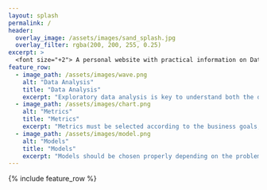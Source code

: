```yaml
---
layout: splash
permalink: /
header:
  overlay_image: /assets/images/sand_splash.jpg
  overlay_filter: rgba(200, 200, 255, 0.25) 
excerpt: >
  <font size="+2"> A personal website with practical information on Data Science and Machine Learning from a practitioner's perspective. <br /></font>
feature_row:
  - image_path: /assets/images/wave.png
    alt: "Data Analysis"
    title: "Data Analysis"
    excerpt: "Exploratory data analysis is key to understand both the dataset and the problems and to formulate new hypothesis and questions"
  - image_path: /assets/images/chart.png
    alt: "Metrics"
    title: "Metrics"
    excerpt: "Metrics must be selected according to the business goals, the data and the approach chosen."
  - image_path: /assets/images/model.png
    alt: "Models"
    title: "Models"
    excerpt: "Models should be chosen properly depending on the problem, dataset, goals and constraints, tuned and validated with careful data hygiene procedures"
---
```



{% include feature_row %}